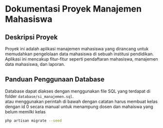 # Dokumentasi Proyek Manajemen Mahasiswa

## Deskripsi Proyek

Proyek ini adalah aplikasi manajemen mahasiswa yang dirancang untuk memudahkan pengelolaan data mahasiswa di sebuah institusi pendidikan. Aplikasi ini mencakup fitur-fitur seperti pendaftaran mahasiswa, manajemen data mahasiswa, dan laporan.

## Panduan Penggunaan Database

Database dapat diakses dengan menggunakan file SQL yang terdapat di folder `database/si_manajemen.sql`.  
atau menggunakan perintah di bawah dengan catatan harus membuat kelas dengan id 0 secara manual untuk menampung dosen dan mahaiswa yang belum memilki kelas 

```bash
php artisan migrate --seed
